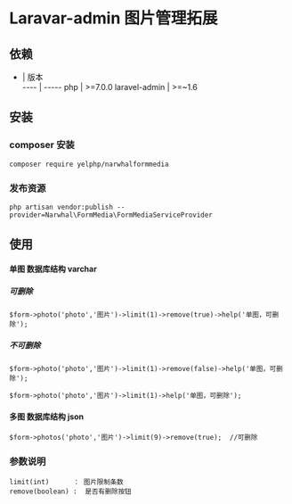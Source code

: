 # Laravar-admin 图片管理拓展

## 依赖

  -    | 版本  
 ---- | ----- 
 php  | >=7.0.0 
 laravel-admin  | >=~1.6 

## 安装

### composer 安装

```
composer require yelphp/narwhalformmedia
```


### 发布资源

```
php artisan vendor:publish --provider=Narwhal\FormMedia\FormMediaServiceProvider
```

## 使用

#### 单图 数据库结构 varchar

##### 可删除

```
$form->photo('photo','图片')->limit(1)->remove(true)->help('单图，可删除');
```

##### 不可删除

```
$form->photo('photo','图片')->limit(1)->remove(false)->help('单图，可删除');

$form->photo('photo','图片')->limit(1)->help('单图，可删除');
```

#### 多图 数据库结构 json

```
$form->photos('photo','图片')->limit(9)->remove(true);  //可删除

```

### 参数说明
```
limit(int)      ： 图片限制条数
remove(boolean) :  是否有删除按钮
```



